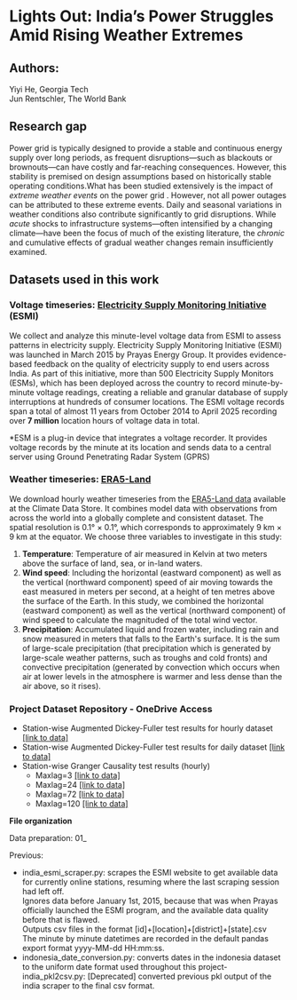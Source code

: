 # Lights Out: India’s Power Struggles Amid Rising Weather Extremes

## Authors:
Yiyi He, Georgia Tech<br>
Jun Rentschler, The World Bank<br>

## Research gap
Power grid is typically designed to provide a stable and continuous energy supply over long periods, as frequent disruptions—such as blackouts or brownouts—can have costly and far-reaching consequences. However, this stability is premised on design assumptions based on historically stable operating conditions.What has been studied extensively is the impact of *extreme weather events* on the power grid . However, not all power outages can be attributed to these extreme events. Daily and seasonal variations in weather conditions also contribute significantly to grid disruptions. While *acute* shocks to infrastructure systems—often intensified by a changing climate—have been the focus of much of the existing literature, the *chronic* and cumulative effects of gradual weather changes remain insufficiently examined.


## Datasets used in this work
### Voltage timeseries: [Electricity Supply Monitoring Initiative](https://watchyourpower.org/the_initiative.php) (ESMI)

We collect and analyze this minute-level voltage data from ESMI to assess patterns in electricity supply. Electricity Supply Monitoring Initiative (ESMI) was launched in March 2015 by Prayas Energy Group. It provides evidence-based feedback on the quality of electricity supply to end users across India. As part of this initiative, more than 500 Electricity Supply Monitors (ESMs), which has been deployed across the country to record minute-by-minute voltage readings, creating a reliable and granular database of supply interruptions at hundreds of consumer locations. The ESMI voltage records span a total of almost 11 years from October 2014 to April 2025 recording over **7 million** location hours of voltage data in total.

*ESM is a plug-in device that integrates a voltage recorder. It provides voltage records by the minute at its location and sends data to a central server using Ground Penetrating Radar System (GPRS)

### Weather timeseries: [ERA5-Land](https://cds.climate.copernicus.eu/cdsapp#!/dataset/reanalysis-era5-land?tab=overview)

We download hourly weather timeseries from the [ERA5-Land data](https://cds.climate.copernicus.eu/datasets/reanalysis-era5-land?tab=overview) available at the Climate Data Store. It combines model data with observations from across the world into a globally complete and consistent dataset. The spatial resolution is 0.1° × 0.1°, which corresponds to approximately 9 km × 9 km at the equator. We choose three variables to investigate in this study:
1. **Temperature**: Temperature of air measured in Kelvin at two meters above the surface of land, sea, or in-land waters.
2. **Wind speed**: Including the horizontal (eastward component) as well as the vertical (northward component) speed of air moving towards the east measured in meters per second, at a height of ten metres above the surface of the Earth. In this study, we combined the horizontal (eastward component) as well as the vertical (northward component) of wind speed to calculate the magnituded of the total wind vector.
3. **Precipitation**: Accumulated liquid and frozen water, including rain and snow measured in meters that falls to the Earth's surface. It is the sum of large-scale precipitation (that precipitation which is generated by large-scale weather patterns, such as troughs and cold fronts) and convective precipitation (generated by convection which occurs when air at lower levels in the atmosphere is warmer and less dense than the air above, so it rises).

### Project Dataset Repository - OneDrive Access

- Station-wise Augmented Dickey-Fuller test results for hourly dataset [[link to data]](https://gtvault-my.sharepoint.com/:x:/g/personal/yhe603_gatech_edu/Eb5YSG7oP4lHr_pNp1eloksBttu31KyaOHkir8b8m2ksKg?e=yGChQz)
- Station-wise Augmented Dickey-Fuller test results for daily dataset [[link to data]](https://gtvault-my.sharepoint.com/:x:/g/personal/yhe603_gatech_edu/EepiX2khbCtFiN4b5jj7v-oBHpMYnVqiPXzVhW-mVl7i5A?e=pmLMoO)
- Station-wise Granger Causality test results (hourly)
    - Maxlag=3 [[link to data]](https://gtvault-my.sharepoint.com/:x:/g/personal/yhe603_gatech_edu/Ebb56fOnazxFkHDcbmPvTUgBVgyQa1Tv3QqHXfn9j1HCLg?e=vGD2G1)
    - Maxlag=24 [[link to data]](https://gtvault-my.sharepoint.com/:x:/g/personal/yhe603_gatech_edu/ETgtvvCPk71Hsto2fzcK8woBTS40-dGLHcrhVtiKThtL0A?e=iHhj9z)
    - Maxlag=72 [[link to data]](https://gtvault-my.sharepoint.com/:x:/g/personal/yhe603_gatech_edu/EVnKlof26eVMqEoKPrVi_-kBI5XJ4aEQfFhZcsGXaYr_ww?e=UoWoYI)
    - Maxlag=120 [[link to data]](https://gtvault-my.sharepoint.com/:x:/g/personal/yhe603_gatech_edu/EQ-f9SccLANHuGEhEfxozbsBfBGDuAkDqEwHTCaydxd4Bg?e=bGIqVN)


**File organization**

Data preparation: 
01_

Previous:
- india_esmi_scraper.py: scrapes the ESMI website to get available data for currently online stations, resuming where the last scraping session had left off.  
Ignores data before January 1st, 2015, because that was when Prayas officially launched the ESMI program, and the available data quality before that is flawed.  
Outputs csv files in the format [id]+[location]+[district]+[state].csv  
The minute by minute datetimes are recorded in the default pandas export format yyyy-MM-dd HH:mm:ss.
- indonesia_date_conversion.py: converts dates in the indonesia dataset to the uniform date format used throughout this project- india_pkl2csv.py: [Deprecated] converted previous pkl output of the india scraper to the final csv format.